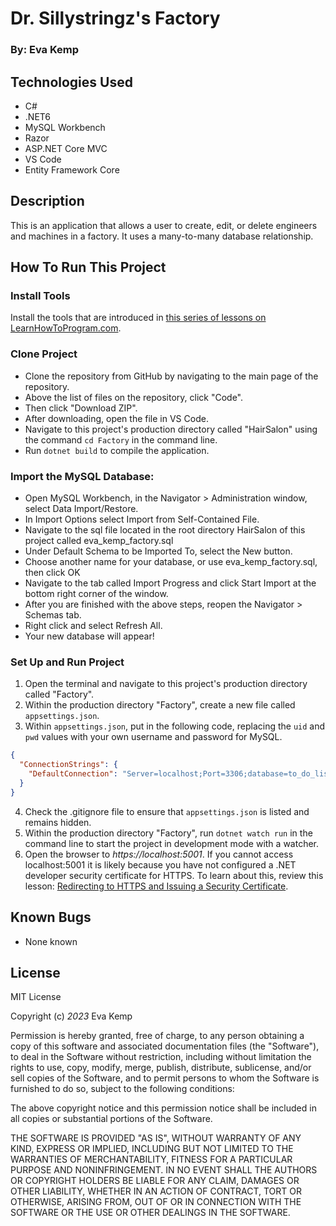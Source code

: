# Dr. Sillystringz's Factory

### By: Eva Kemp

## Technologies Used

- C#
- .NET6
- MySQL Workbench
- Razor
- ASP.NET Core MVC
- VS Code
- Entity Framework Core

## Description

This is an application that allows a user to create, edit, or delete engineers and machines in a factory. It uses a many-to-many database relationship.

## How To Run This Project

### Install Tools

Install the tools that are introduced in [this series of lessons on LearnHowToProgram.com](https://www.learnhowtoprogram.com/c-and-net/getting-started-with-c).

### Clone Project

- Clone the repository from GitHub by navigating to the main page of the repository.
- Above the list of files on the repository, click "Code".
- Then click "Download ZIP".
- After downloading, open the file in VS Code.
- Navigate to this project's production directory called "HairSalon" using the command `cd Factory` in the command line.
- Run `dotnet build` to compile the application.

### Import the MySQL Database:

- Open MySQL Workbench, in the Navigator > Administration window, select Data Import/Restore.
- In Import Options select Import from Self-Contained File.
- Navigate to the sql file located in the root directory HairSalon of this project called eva_kemp_factory.sql
- Under Default Schema to be Imported To, select the New button.
- Choose another name for your database, or use eva_kemp_factory.sql, then click OK
- Navigate to the tab called Import Progress and click Start Import at the bottom right corner of the window.
- After you are finished with the above steps, reopen the Navigator > Schemas tab.
- Right click and select Refresh All.
- Your new database will appear!

### Set Up and Run Project

1. Open the terminal and navigate to this project's production directory called "Factory".
2. Within the production directory "Factory", create a new file called `appsettings.json`.
3. Within `appsettings.json`, put in the following code, replacing the `uid` and `pwd` values with your own username and password for MySQL.

```json
{
  "ConnectionStrings": {
    "DefaultConnection": "Server=localhost;Port=3306;database=to_do_list_with_ef_core;uid=[YOUR-USERNAME];pwd=[YOUR-PASSWORD];"
  }
}
```

4. Check the .gitignore file to ensure that `appsettings.json` is listed and remains hidden.
5. Within the production directory "Factory", run `dotnet watch run` in the command line to start the project in development mode with a watcher.
6. Open the browser to _https://localhost:5001_. If you cannot access localhost:5001 it is likely because you have not configured a .NET developer security certificate for HTTPS. To learn about this, review this lesson: [Redirecting to HTTPS and Issuing a Security Certificate](https://www.learnhowtoprogram.com/lessons/redirecting-to-https-and-issuing-a-security-certificate).

## Known Bugs

- None known

## License

MIT License

Copyright (c) _2023_ Eva Kemp

Permission is hereby granted, free of charge, to any person obtaining a copy
of this software and associated documentation files (the "Software"), to deal
in the Software without restriction, including without limitation the rights
to use, copy, modify, merge, publish, distribute, sublicense, and/or sell
copies of the Software, and to permit persons to whom the Software is
furnished to do so, subject to the following conditions:

The above copyright notice and this permission notice shall be included in all
copies or substantial portions of the Software.

THE SOFTWARE IS PROVIDED "AS IS", WITHOUT WARRANTY OF ANY KIND, EXPRESS OR
IMPLIED, INCLUDING BUT NOT LIMITED TO THE WARRANTIES OF MERCHANTABILITY,
FITNESS FOR A PARTICULAR PURPOSE AND NONINFRINGEMENT. IN NO EVENT SHALL THE
AUTHORS OR COPYRIGHT HOLDERS BE LIABLE FOR ANY CLAIM, DAMAGES OR OTHER
LIABILITY, WHETHER IN AN ACTION OF CONTRACT, TORT OR OTHERWISE, ARISING FROM,
OUT OF OR IN CONNECTION WITH THE SOFTWARE OR THE USE OR OTHER DEALINGS IN THE
SOFTWARE.
